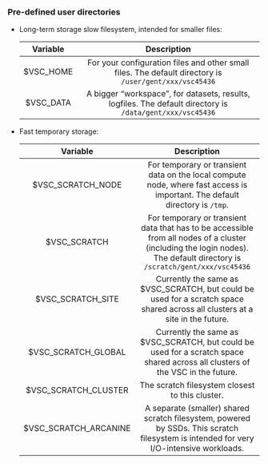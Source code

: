 ### Pre-defined user directories

- Long-term storage slow filesystem, intended for smaller files: 

	| Variable | Description |
	|:--------:|:------------:|
	| $VSC_HOME | For your configuration files and other small files. The default directory is `/user/gent/xxx/vsc45436`| 
	| $VSC_DATA | A bigger “workspace”, for datasets, results, logfiles. The default directory is `/data/gent/xxx/vsc45436` |
	
- Fast temporary storage:

	| Variable | Description |
	|:--------:|:------------:|
	| $VSC_SCRATCH_NODE | For temporary or transient data on the local compute node, where fast access is important. The default directory is `/tmp`. |
	| $VSC_SCRATCH | For temporary or transient data that has to be accessible from all nodes of a cluster (including the login nodes). The default directory is `/scratch/gent/xxx/vsc45436` |
	| $VSC_SCRATCH_SITE | Currently the same as $VSC_SCRATCH, but could be used for a scratch space shared across all clusters at a site in the future. |
	| $VSC_SCRATCH_GLOBAL | Currently the same as $VSC_SCRATCH, but could be used for a scratch space shared across all clusters of the VSC in the future. |
	| $VSC_SCRATCH_CLUSTER | The scratch filesystem closest to this cluster. |
	| $VSC_SCRATCH_ARCANINE | A separate (smaller) shared scratch filesystem, powered by SSDs. This scratch filesystem is intended for very I/O-intensive workloads. |



